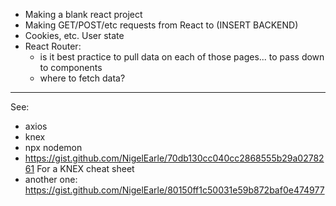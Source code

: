 - Making a blank react project
- Making GET/POST/etc requests from React to (INSERT BACKEND)
- Cookies, etc. User state
- React Router:
    - is it best practice to pull data on each of those pages... to pass down to components
    - where to fetch data?




------

See:

- axios
- knex
- npx nodemon
- https://gist.github.com/NigelEarle/70db130cc040cc2868555b29a0278261 For a KNEX cheat sheet
- another one: https://gist.github.com/NigelEarle/80150ff1c50031e59b872baf0e474977
